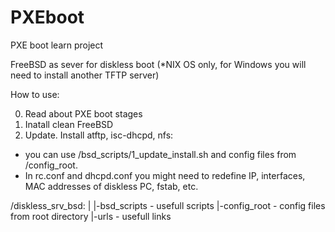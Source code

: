 # PXEboot
PXE boot learn project

FreeBSD as sever for diskless boot 
(*NIX OS only, for Windows you will need to install another TFTP server)


How to use: 

0. Read about PXE boot stages 
1. Inatall clean FreeBSD
2. Update. Install atftp, isc-dhcpd, nfs:
- you can use /bsd_scripts/1_update_install.sh and config files from /config_root.
- In rc.conf and dhcpd.conf you might need to redefine IP, interfaces, MAC addresses of diskless PC, fstab, etc. 


/diskless_srv_bsd:
|
|-bsd_scripts - usefull scripts
|-config_root - config files from root directory
|-urls - usefull links 


